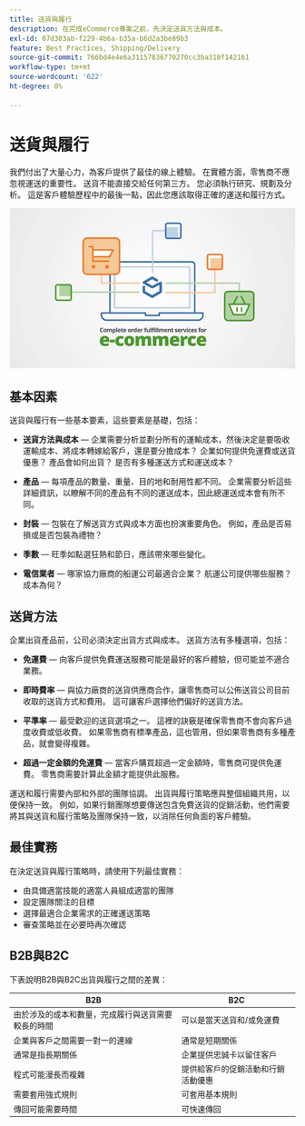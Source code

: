 ```yaml
---
title: 送貨與履行
description: 在完成eCommerce專案之前，先決定送貨方法與成本。
exl-id: 07d303ab-f229-4b6a-b35a-b6d2a3be89b3
feature: Best Practices, Shipping/Delivery
source-git-commit: 766bd4e4e6a31157836770270cc3ba310f142161
workflow-type: tm+mt
source-wordcount: '622'
ht-degree: 0%

---
```


# 送貨與履行

我們付出了大量心力，為客戶提供了最佳的線上體驗。 在實體方面，零售商不應忽視運送的重要性。 送貨不能直接交給任何第三方。 您必須執行研究、規劃及分析。 這是客戶體驗歷程中的最後一點，因此您應該取得正確的運送和履行方式。

![送貨與履行圖表](../../assets/playbooks/shipping-fulfillment.png)

## 基本因素

送貨與履行有一些基本要素，這些要素是基礎，包括：

- **送貨方法與成本** — 企業需要分析並劃分所有的運輸成本，然後決定是要吸收運輸成本、將成本轉嫁給客戶，還是要分擔成本？ 企業如何提供免運費或送貨優惠？ 產品會如何出貨？ 是否有多種運送方式和運送成本？

- **產品** — 每項產品的數量、重量、目的地和耐用性都不同。 企業需要分析這些詳細資訊，以瞭解不同的產品有不同的運送成本，因此總運送成本會有所不同。

- **封裝** — 包裝在了解送貨方式與成本方面也扮演重要角色。 例如，產品是否易損或是否包裝為禮物？

- **季數** — 旺季如點選狂熱和節日，應該帶來哪些變化。

- **電信業者** — 哪家協力廠商的船運公司最適合企業？ 航運公司提供哪些服務？ 成本為何？

## 送貨方法

企業出貨產品前，公司必須決定出貨方式與成本。 送貨方法有多種選項，包括：

- **免運費** — 向客戶提供免費運送服務可能是最好的客戶體驗，但可能並不適合業務。

- **即時費率** — 與協力廠商的送貨供應商合作，讓零售商可以公佈送貨公司目前收取的送貨方式和費用。 這可讓客戶選擇他們偏好的送貨方法。

- **平準率** — 最受歡迎的送貨選項之一。 這裡的訣竅是確保零售商不會向客戶過度收費或低收費。 如果零售商有標準產品，這也管用，但如果零售商有多種產品，就會變得複雜。

- **超過一定金額的免運費** — 當客戶購買超過一定金額時，零售商可提供免運費。 零售商需要計算此金額才能提供此服務。

運送和履行需要內部和外部的團隊協調。 出貨與履行策略應與整個組織共用，以便保持一致。 例如，如果行銷團隊想要傳送包含免費送貨的促銷活動，他們需要將其與送貨和履行策略及團隊保持一致，以消除任何負面的客戶體驗。

## 最佳實務

在決定送貨與履行策略時，請使用下列最佳實務：

- 由具備適當技能的適當人員組成適當的團隊
- 設定團隊關注的目標
- 選擇最適合企業需求的正確運送策略
- 審查策略並在必要時再次確認

## B2B與B2C

下表說明B2B與B2C出貨與履行之間的差異：

| B2B | B2C |
|----------------------------------------------------------------------------------------------|------------------------------------------------------|
| 由於涉及的成本和數量，完成履行與送貨需要較長的時間 | 可以是當天送貨和/或免運費 |
| 企業與客戶之間需要一對一的連線 | 通常是短期關係 |
| 通常是指長期關係 | 企業提供忠誠卡以留住客戶 |
| 程式可能漫長而複雜 | 提供給客戶的促銷活動和行銷活動優惠 |
| 需要套用強式規則 | 可套用基本規則 |
| 傳回可能需要時間 | 可快速傳回 |
